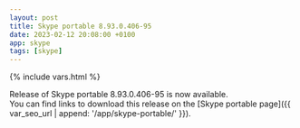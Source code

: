 ```yaml
---
layout: post
title: Skype portable 8.93.0.406-95
date: 2023-02-12 20:08:00 +0100
app: skype
tags: [skype]
---
```

{% include vars.html %}

Release of Skype portable 8.93.0.406-95 is now available.<br />
You can find links to download this release on the [Skype portable page]({{ var_seo_url | append: '/app/skype-portable/' }}).
